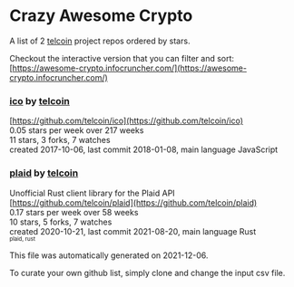 # Crazy Awesome Crypto
A list of 2 [telcoin](https://github.com/telcoin) project repos ordered by stars.  

Checkout the interactive version that you can filter and sort: 
[https://awesome-crypto.infocruncher.com/](https://awesome-crypto.infocruncher.com/)  


### [ico](https://github.com/telcoin/ico) by [telcoin](https://github.com/telcoin)  
  
[https://github.com/telcoin/ico](https://github.com/telcoin/ico)  
0.05 stars per week over 217 weeks  
11 stars, 3 forks, 7 watches  
created 2017-10-06, last commit 2018-01-08, main language JavaScript  


### [plaid](https://github.com/telcoin/plaid) by [telcoin](https://github.com/telcoin)  
Unofficial Rust client library for the Plaid API  
[https://github.com/telcoin/plaid](https://github.com/telcoin/plaid)  
0.17 stars per week over 58 weeks  
10 stars, 5 forks, 7 watches  
created 2020-10-21, last commit 2021-08-20, main language Rust  
<sub><sup>plaid, rust</sup></sub>


This file was automatically generated on 2021-12-06.  

To curate your own github list, simply clone and change the input csv file.  